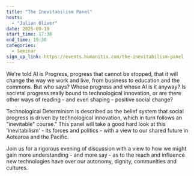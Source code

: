 ```yaml
---
title: "The Inevitabilism Panel"
hosts:
  - "Julian Oliver"
date: 2025-09-19
start_time: 17:30
end_time: 19:30
categories:
  - Seminar
sign_up_link: https://events.humanitix.com/the-inevitabilism-panel
---
```



We're told AI is Progress, progress that cannot be stopped, that it will change the way we work and live, from business to education and the commons.
But who says? Whose progress and whose AI is it anyway?  Is societal progress really bound to technological innovation, or are there other ways of reading -
and even shaping -  positive social change?

Technological Determinism is described as the belief system that social progress is driven by technological innovation, which in turn follows an
"inevitable" course." This panel will take a good hard look at this 'inevitabilism' - its forces and politics - with a view to our shared future
in Aotearoa and the Pacific. 

Join us for a rigorous evening of discussion with a view to how we might gain more understanding - and more say - as to the reach and influence new
technologies have over our autonomy, dignity, communities and cultures.
